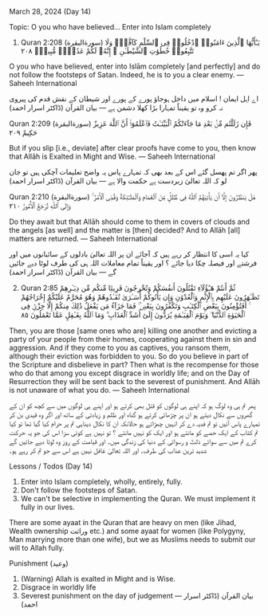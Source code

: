 March 28, 2024 (Day 14)

Topic:
O you who have believed...
Enter into Islam completely

1) Quran 2:208 (سورةالبقرة)
يَـٰٓأَيُّهَا ٱلَّذِينَ ءَامَنُوا۟ ٱدْخُلُوا۟ فِى ٱلسِّلْمِ كَآفَّةًۭ وَلَا تَتَّبِعُوا۟ خُطُوَٰتِ ٱلشَّيْطَـٰنِ ۚ إِنَّهُۥ لَكُمْ عَدُوٌّۭ مُّبِينٌۭ ٢٠٨

O you who have believed, enter into Islām completely [and perfectly] and do not follow the footsteps of Satan. Indeed, he is to you a clear enemy.
— Saheeh International

اے اہل ایمان ! اسلام میں داخل ہوجاؤ پورے کے پورے اور شیطان کے نقش قدم کی پیروی نہ کرو وہ تو یقیناً تمہارا بڑا کھلا دشمن ہے
— بیان القرآن (ڈاکٹر اسرار احمد)

Quran 2:209 (سورةالبقرة)
فَإِن زَلَلْتُم مِّنۢ بَعْدِ مَا جَآءَتْكُمُ ٱلْبَيِّنَـٰتُ فَٱعْلَمُوٓا۟ أَنَّ ٱللَّهَ عَزِيزٌ حَكِيمٌ ٢٠٩

But if you slip [i.e., deviate] after clear proofs have come to you, then know that Allāh is Exalted in Might and Wise.
— Saheeh International

پھر اگر تم پھسل گئے اس کے بعد بھی کہ تمہارے پاس یہ واضح تعلیمات آچکی ہیں تو جان لو کہ اللہ تعالیٰ زبردست ہے حکمت والا ہے
— بیان القرآن (ڈاکٹر اسرار احمد)

Quran 2:210 (سورةالبقرة)
هَلْ يَنظُرُونَ إِلَّآ أَن يَأْتِيَهُمُ ٱللَّهُ فِى ظُلَلٍۢ مِّنَ ٱلْغَمَامِ وَٱلْمَلَـٰٓئِكَةُ وَقُضِىَ ٱلْأَمْرُ ۚ وَإِلَى ٱللَّهِ تُرْجَعُ ٱلْأُمُورُ ٢١٠

Do they await but that Allāh should come to them in covers of clouds and the angels [as well] and the matter is [then] decided? And to Allāh [all] matters are returned.
— Saheeh International

کیا یہ اسی کا انتظار کر رہے ہیں کہ آجائے ان پر اللہ تعالیٰ بادلوں کے سائبانوں میں اور فرشتے اور فیصلہ چکا دیا جائے ؟ اور یقیناً تمام معاملات اللہ ہی کی طرف لوٹا دیے جائیں گے
— بیان القرآن (ڈاکٹر اسرار احمد)

2) Quran 2:85
ثُمَّ أَنتُمْ هَـٰٓؤُلَآءِ تَقْتُلُونَ أَنفُسَكُمْ وَتُخْرِجُونَ فَرِيقًۭا مِّنكُم مِّن دِيَـٰرِهِمْ تَظَـٰهَرُونَ عَلَيْهِم بِٱلْإِثْمِ وَٱلْعُدْوَٰنِ وَإِن يَأْتُوكُمْ أُسَـٰرَىٰ تُفَـٰدُوهُمْ وَهُوَ مُحَرَّمٌ عَلَيْكُمْ إِخْرَاجُهُمْ ۚ أَفَتُؤْمِنُونَ بِبَعْضِ ٱلْكِتَـٰبِ وَتَكْفُرُونَ بِبَعْضٍۢ ۚ فَمَا جَزَآءُ مَن يَفْعَلُ ذَٰلِكَ مِنكُمْ إِلَّا خِزْىٌۭ فِى ٱلْحَيَوٰةِ ٱلدُّنْيَا ۖ وَيَوْمَ ٱلْقِيَـٰمَةِ يُرَدُّونَ إِلَىٰٓ أَشَدِّ ٱلْعَذَابِ ۗ وَمَا ٱللَّهُ بِغَـٰفِلٍ عَمَّا تَعْمَلُونَ ٨٥

Then, you are those [same ones who are] killing one another and evicting a party of your people from their homes, cooperating against them in sin and aggression. And if they come to you as captives, you ransom them, although their eviction was forbidden to you. So do you believe in part of the Scripture and disbelieve in part? Then what is the recompense for those who do that among you except disgrace in worldly life; and on the Day of Resurrection they will be sent back to the severest of punishment. And Allāh is not unaware of what you do.
— Saheeh International

پھر تم ہی وہ لوگ ہو کہ اپنے ہی لوگوں کو قتل بھی کرتے ہو اور اپنے ہی لوگوں میں سے کچھ کو ان کے گھروں سے نکال دیتے ہو ان پر چڑھائی کرتے ہو گناہ اور ظلم و زیادتی کے ساتھ اور اگر وہ قیدی بن کر تمہارے پاس آئیں تو تم فدیہ دے کر انہیں چھڑاتے ہو حالانکہ ان کا نکال دیناہی تم پر حرام کیا گیا تھا تو کیا تم کتاب کے ایک حصے کو مانتے ہو اور ایک کو نہیں مانتے ؟  تو نہیں ہے کوئی سزا اس کی جو یہ حرکت کرے تم میں سے سوائے ذلتّ و رسوائی کے دنیا کی زندگی میں۔ اور قیامت کے روز وہ لوٹا دیے جائیں گے شدید ترین عذاب کی طرف۔ اور اللہ تعالیٰ غافل نہیں ہے اس سے جو تم کر رہے ہو۔

Lessons / Todos (Day 14)

1) Enter into Islam completely, wholly, entirely, fully.
2) Don't follow the footsteps of Satan.
2) We can't be selective in implementing the Quran. We must implement it fully in our lives.

There are some ayaat in the Quran that are heavy on men (like Jihad, Wealth ownership وراثت etc.) and some ayaat for women (like Polygyny, Man marrying more than one wife), but we as Muslims needs to submit our will to Allah fully.

Punishment (وعيد)

1) (Warning) Allah is exalted in Might and is Wise.
2) Disgrace in worldly life
3) Severest punishment on the day of judgement
— بیان القرآن (ڈاکٹر اسرار احمد)
